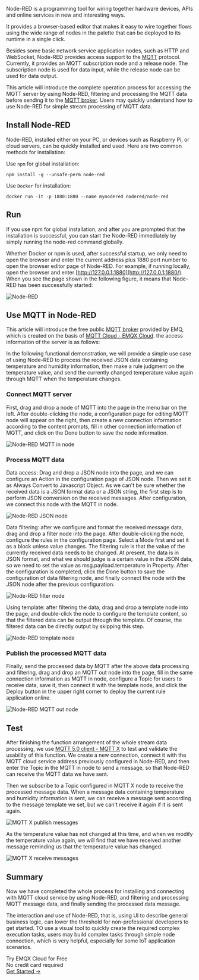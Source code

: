 Node-RED is a programming tool for wiring together hardware devices, APIs and online services in new and interesting ways.

It provides a browser-based editor that makes it easy to wire together flows using the wide range of nodes in the palette that can be deployed to its runtime in a single click. 

Besides some basic network service application nodes, such as HTTP and WebSocket, Node-RED provides access support to the [MQTT](https://www.emqx.com/en/mqtt) protocol. Currently, it provides an MQTT subscription node and a release node. The subscription node is used for data input, while the release node can be used for data output.

This article will introduce the complete operation process for accessing the MQTT server by using Node-RED, filtering and processing the MQTT data before sending it to the [MQTT broker](https://www.emqx.com/en/mqtt/public-mqtt5-broker). Users may quickly understand how to use Node-RED for simple stream processing of MQTT data.

## Install Node-RED

Node-RED, installed either on your PC, or devices such as Raspberry Pi, or cloud servers, can be quickly installed and used. Here are two common methods for installation:

Use `npm` for global installation:

```
npm install -g --unsafe-perm node-red
```

Use `Docker` for installation:

```
docker run -it -p 1880:1880 --name mynodered nodered/node-red
```

## Run

If you use npm for global installation, and after you are prompted that the installation is successful, you can start the Node-RED immediately by simply running the node-red command globally. 

Whether Docker or npm is used, after successful startup, we only need to open the browser and enter the current address plus 1880 port number to open the browser editor page of Node-RED. For example, if running locally, open the browser and enter [http://127.0.0.1:1880](http://127.0.0.1:1880/). When you see the page shown in the following figure, it means that Node-RED has been successfully started:

![Node-RED](https://assets.emqx.com/images/cd66e004a35d9588c000d3f7e21ab5c2.png)

## Use MQTT in Node-RED

This article will introduce the free public [MQTT broker](https://www.emqx.com/en/mqtt/public-mqtt5-broker) provided by EMQ, which is created on the basis of [MQTT Cloud - EMQX Cloud](https://www.emqx.com/en/cloud). the access information of the server is as follows:

In the following functional demonstration, we will provide a simple use case of using Node-RED to process the received JSON data containing temperature and humidity information, then make a rule judgment on the temperature value, and send the currently changed temperature value again through MQTT when the temperature changes.

### **Connect MQTT server**

First, drag and drop a node of MQTT into the page in the menu bar on the left. After double-clicking the node, a configuration page for editing MQTT node will appear on the right, then create a new connection information according to the content prompts, fill in other connection information of MQTT, and click on the Done button to save the node information.

![Node-RED MQTT in node](https://assets.emqx.com/images/597fb3a3e45ce8544d89d7e8cbdd0b86.png)

### **Process MQTT data**

Data access: Drag and drop a JSON node into the page, and we can configure an Action in the configuration page of JSON node. Then we set it as Always Convert to Javascript Object. As we can't be sure whether the received data is a JSON format data or a JSON string, the first step is to perform JSON conversion on the received messages. After configuration, we connect this node with the MQTT in node.

![Node-RED JSON node](https://assets.emqx.com/images/25874952e5de18fe8126ca5afa3d392b.png)

Data filtering: after we configure and format the received message data, drag and drop a filter node into the page. After double-clicking the node, configure the rules in the configuration page. Select a Mode first and set it as a block unless value changes. The filtering rule is that the value of the currently received data needs to be changed. At present, the data is in JSON format, and what we should judge is a certain value in the JSON data, so we need to set the value as msg.payload.temperature in Property. After the configuration is completed, click the Done button to save the configuration of data filtering node, and finally connect the node with the JSON node after the previous configuration.

![Node-RED filter node](https://assets.emqx.com/images/9b77d353d63a4f2b32045f9d7399cd78.png)

Using template: after filtering the data, drag and drop a template node into the page, and double-click the node to configure the template content, so that the filtered data can be output through the template. Of course, the filtered data can be directly output by skipping this step.

![Node-RED template node](https://assets.emqx.com/images/8818d78773b2e7e7b0450c507073ac8c.png)

### **Publish the processed MQTT data**

Finally, send the processed data by MQTT after the above data processing and filtering, drag and drop an MQTT out node into the page, fill in the same connection information as MQTT in node, configure a Topic for users to receive data, save it, then connect it with the template node, and click the Deploy button in the upper right corner to deploy the current rule application online.

![Node-RED MQTT out node](https://assets.emqx.com/images/a0aeb565961ad24ed5d0344d16adc01b.png)


## Test

After finishing the function arrangement of the whole stream data processing, we use [MQTT 5.0 client - MQTT X](https://mqttx.app) to test and validate the usability of this function. We create a new connection, connect it with the MQTT cloud service address previously configured in Node-RED, and then enter the Topic in the MQTT in node to send a message, so that Node-RED can receive the MQTT data we have sent.

Then we subscribe to a Topic configured in MQTT X node to receive the processed message data. When a message data containing temperature and humidity information is sent, we can receive a message sent according to the message template we set, but we can't receive it again if it is sent again.

![MQTT X publish messages](https://assets.emqx.com/images/d7f584d50d337c45918af3f3187e522b.png)

As the temperature value has not changed at this time, and when we modify the temperature value again, we will find that we have received another message reminding us that the temperature value has changed.

![MQTT X receive messages](https://assets.emqx.com/images/04d009b040ca894f026a4beb34014f92.png)

## Summary

Now we have completed the whole process for installing and connecting with MQTT cloud service by using Node-RED, and filtering and processing MQTT message data, and finally sending the processed data message.

The interaction and use of Node-RED, that is, using UI to describe general business logic, can lower the threshold for non-professional developers to get started. TO use a visual tool to quickly create the required complex execution tasks, users may build complex tasks through simple node connection, which is very helpful, especially for some IoT application scenarios.


<section class="promotion">
    <div>
        Try EMQX Cloud for Free
        <div class="is-size-14 is-text-normal has-text-weight-normal">No credit card required</div>
    </div>
    <a href="https://www.emqx.com/en/signup?continue=https://cloud-intl.emqx.com/console/deployments/0?oper=new" class="button is-gradient px-5">Get Started →</a>
</section>
